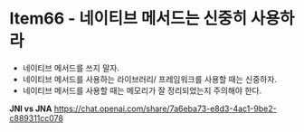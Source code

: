 # Item66 - 네이티브 메서드는 신중히 사용하라

- 네이티브 메서드를 쓰지 말자.
- 네이티브 메서드를 사용하는 라이브러리/ 프레임워크를 사용할 때는 신중하자.
- 네이티브 메서드를 사용할 때는 메모리가 잘 정리되었는지 주의해야 한다.

**JNI vs JNA**
https://chat.openai.com/share/7a6eba73-e8d3-4ac1-9be2-c889311cc078
